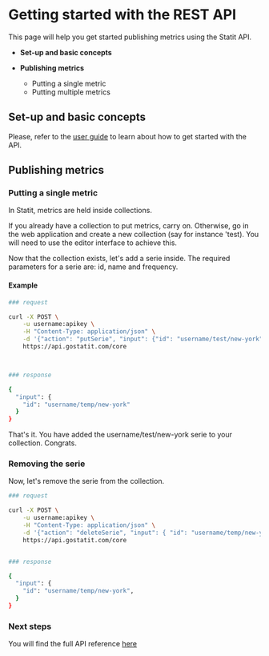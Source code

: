 # Getting started with the REST API

This page will help you get started publishing metrics using the Statit API.

- **Set-up and basic concepts**

- **Publishing metrics**
    - Putting a single metric
    - Putting multiple metrics


## **Set-up and basic concepts**

Please, refer to the [user guide](http://help_fr.gostatit.com) to learn about how to get started with the API. 


## **Publishing metrics**

### Putting a single metric

In Statit, metrics are held inside collections. 

If you already have a collection to put metrics, carry on. Otherwise, go in the web application and create a new collection (say for instance 'test). You will need to use the editor interface to achieve this. 

Now that the collection exists, let's add a serie inside. The required parameters for a serie are: id, name and frequency.


#### Example

```bash
### request

curl -X POST \
    -u username:apikey \
    -H "Content-Type: application/json" \
    -d '{"action": "putSerie", "input": {"id": "username/test/new-york", "name": "New York temperatures", "frequency": "D", "observations": [["2021-03-07", 10.0], ["2021-03-08", 11.4]] }}' \
    https://api.gostatit.com/core



### response

{
  "input": {
    "id": "username/temp/new-york"
  }
}
```

That's it. You have added the username/test/new-york serie to your collection. Congrats.


### Removing the serie

Now, let's remove the serie from the collection.


```bash
### request

curl -X POST \
    -u username:apikey \
    -H "Content-Type: application/json" \
    -d '{"action": "deleteSerie", "input": { "id": "username/temp/new-york" }}' \
    https://api.gostatit.com/core


### response

{
  "input": {
    "id": "username/temp/new-york",
  }
}
```

### Next steps

You will find the full API reference [here](reference.md)
